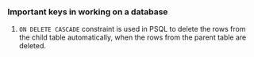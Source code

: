 ### Important keys in working on a database

1. `ON DELETE CASCADE` constraint is used in PSQL to delete the rows from the child table automatically, when the rows from the parent table are deleted.
